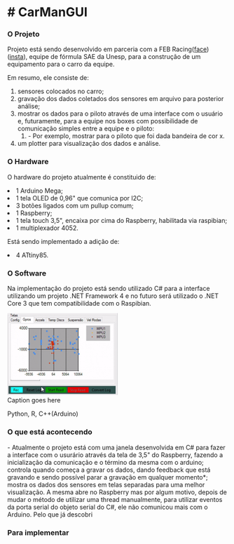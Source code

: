 <body>
<H1> # CarManGUI </H1>

<H3> O Projeto </H3>
 
<p>Projeto está sendo desenvolvido em parceria com a FEB Racing(<a href="https://www.facebook.com/equipefebracing">face</a>)(<a href="https://www.instagram.com/febracing/?hl=pt">insta</a>), equipe de fórmula SAE da Unesp, para a construção de um equipamento para o carro da equipe.</p>

<p>Em resumo, ele consiste de:
 <ol>
  <li>sensores colocados no carro;</li>
  <li>gravação dos dados coletados dos sensores em arquivo para posterior análise;</li>
  <li>mostrar os dados para o piloto através de uma interface com o usuário e, futuramente, para a equipe nos boxes com possibilidade de comunicação simples entre a equipe e o piloto:<ol><li> - Por exemplo, mostrar para o piloto que foi dada bandeira de cor x.</li></ol></li>
  <li>um plotter para visualização dos dados e análise.</li>
 </ol>
</p>

<H3> O Hardware </H3> 
   
<p>O  hardware do projeto atualmente é constituido de:
  <li>1 Arduino Mega;</li>
  <li>1 tela OLED de 0,96" que comunica por I2C;</li>
  <li>3 botões ligados com um pullup comum;</li>
  <li>1 Raspberry;</li>
  <li>1 tela touch 3,5", encaixa por cima do Raspberry, habilitada via raspibian;</li>
  <li>1 multiplexador 4052.</li>
</p>  
  
<p>Está sendo implementado a adição de:
  <li>4 ATtiny85. </li>
</p>

<H3> O Software </H3>

<p>Na implementação do projeto está sendo utilizado C# para a interface utilizando um projeto .NET Framework 4 e no futuro será utilizado o .NET Core 3 que tem compatibilidade com o Raspibian.</p>
<span><img style="max-width:50%; max-height:50%;" src="https://github.com/gabrielsouza95/CarManGUI/blob/master/teste_interface_csharpv2.x_animado.gif" alt="teste_interface_csharpv2.x_animado">
<figcaption>Caption goes here</figcaption></span>
<p>Python, R, C++(Arduino) </p>

<H3> O que está acontecendo </H3>


<p>- Atualmente o projeto está com uma janela desenvolvida em C# para fazer a interface com o usurário através da tela de 3,5" do Raspberry, fazendo a inicialização da comunicação e o término da mesma com o arduino; controla quando começa a gravar os dados, dando feedback que está gravando e sendo possível parar a gravação em qualquer momento*; mostra os dados dos sensores em telas separadas para uma melhor visualização.
A mesma abre no Raspberry mas por algum motivo, depois de mudar o método de utilizar uma thread manualmente, para utilizar eventos da porta serial do objeto serial do C#, ele não comunicou mais com o Arduino. Pelo que já descobri
 </p>
 
<H3> Para implementar </H3>
</body>
